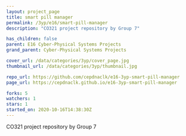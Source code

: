 ```yaml
---
layout: project_page
title: smart pill manager
permalink: /3yp/e16/smart-pill-manager
description: "CO321 project repository by Group 7"

has_children: false
parent: E16 Cyber-Physical Systems Projects
grand_parent: Cyber-Physical Systems Projects

cover_url: /data/categories/3yp/cover_page.jpg
thumbnail_url: /data/categories/3yp/thumbnail.jpg

repo_url: https://github.com/cepdnaclk/e16-3yp-smart-pill-manager
page_url: https://cepdnaclk.github.io/e16-3yp-smart-pill-manager

forks: 5
watchers: 1
stars: 1
started_on: 2020-10-16T14:38:30Z
---
```

CO321 project repository by Group 7

